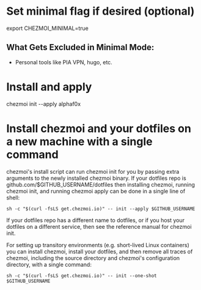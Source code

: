 # Set minimal flag if desired (optional)
export CHEZMOI_MINIMAL=true

## What Gets Excluded in Minimal Mode:
- Personal tools like PIA VPN, hugo, etc.

# Install and apply
chezmoi init --apply alphaf0x

# Install chezmoi and your dotfiles on a new machine with a single command

chezmoi's install script can run chezmoi init for you by passing extra arguments to the newly installed chezmoi binary. If your dotfiles repo is github.com/$GITHUB_USERNAME/dotfiles then installing chezmoi, running chezmoi init, and running chezmoi apply can be done in a single line of shell:

`sh -c "$(curl -fsLS get.chezmoi.io)" -- init --apply $GITHUB_USERNAME`

If your dotfiles repo has a different name to dotfiles, or if you host your dotfiles on a different service, then see the reference manual for chezmoi init.

For setting up transitory environments (e.g. short-lived Linux containers) you can install chezmoi, install your dotfiles, and then remove all traces of chezmoi, including the source directory and chezmoi's configuration directory, with a single command:

`sh -c "$(curl -fsLS get.chezmoi.io)" -- init --one-shot $GITHUB_USERNAME`
